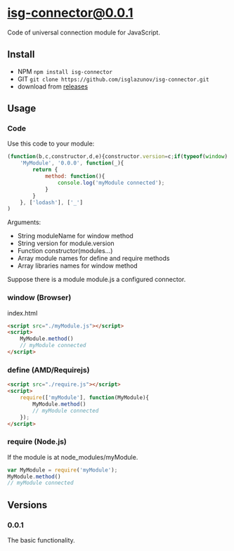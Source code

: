 # isg-connector@0.0.1
Code of universal connection module for JavaScript.

## Install

* NPM `npm install isg-connector`
* GIT `git clone https://github.com/isglazunov/isg-connector.git`
* download from [releases](https://github.com/isglazunov/isg-connector/releases)

## Usage

### Code
Use this code to your module:
```js
(function(b,c,constructor,d,e){constructor.version=c;if(typeof(window)!=='undefined'){var f=[];for(var g in e){f.push(window[e[g]])}this[b]=constructor.apply(null,f)}if(typeof(define)!=='undefined'&&define.amd){var f=['module'];for(var g in d){f.push(d[g])}define(f,function(a){a.exports=constructor.apply(null,[].slice.call(arguments,1))})}if(typeof(module)!=='undefined'&&module.exports&&typeof(require)=='function'){var f=[];for(var g in d){f.push(require(d[g]))}module.exports=constructor.apply(null,f)}return constructor})(
    'MyModule', '0.0.0', function(_){
        return {
            method: function(){
                console.log('myModule connected');
            }
        }
    }, ['lodash'], ['_']
)
```
Arguments:
* String moduleName for window method
* String version for module.version
* Function constructor(modules...)
* Array module names for define and require methods
* Array libraries names for window method

Suppose there is a module module.js a configured connector.

### window (Browser)
index.html
```html
<script src="./myModule.js"></script>
<script>
    MyModule.method()
    // myModule connected
</script>
```

### define (AMD/Requirejs)
```html
<script src="./require.js"></script>
<script>
    require(['myModule'], function(MyModule){
        MyModule.method()
        // myModule connected
    });
</script>
```

### require (Node.js)
If the module is at node_modules/myModule.
```js
var MyModule = require('myModule');
MyModule.method()
// myModule connected
```

## Versions

### 0.0.1
The basic functionality.